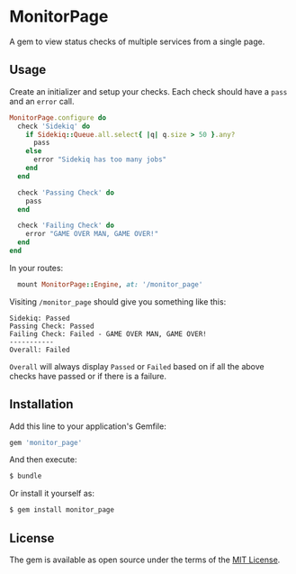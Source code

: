 # MonitorPage
A gem to view status checks of multiple services from a single page.

## Usage
Create an initializer and setup your checks. Each check should have a `pass` and an `error` call.

```ruby
MonitorPage.configure do
  check 'Sidekiq' do
    if Sidekiq::Queue.all.select{ |q| q.size > 50 }.any?
      pass
    else
      error "Sidekiq has too many jobs"
    end
  end

  check 'Passing Check' do
    pass
  end

  check 'Failing Check' do
    error "GAME OVER MAN, GAME OVER!"
  end
end
```

In your routes:
```ruby
  mount MonitorPage::Engine, at: '/monitor_page'
```

Visiting `/monitor_page` should give you something like this:
```
Sidekiq: Passed
Passing Check: Passed
Failing Check: Failed - GAME OVER MAN, GAME OVER!
-----------
Overall: Failed
```

`Overall` will always display `Passed` or `Failed` based on if all the above checks have passed or if there is a failure.

## Installation
Add this line to your application's Gemfile:

```ruby
gem 'monitor_page'
```

And then execute:
```bash
$ bundle
```

Or install it yourself as:
```bash
$ gem install monitor_page
```

## License
The gem is available as open source under the terms of the [MIT License](https://opensource.org/licenses/MIT).

